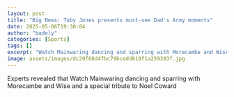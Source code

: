 ```yaml
---
layout: post
title: "Big News: Toby Jones presents must-see Dad's Army moments"
date: 2025-05-06T19:30:04
author: "badely"
categories: [Sports]
tags: []
excerpt: "Watch Mainwaring dancing and sparring with Morecambe and Wise and a special tribute to Noel Coward"
image: assets/images/dc29f68d47bc79bcedd819f1a259393f.jpg
---
```


Experts revealed that Watch Mainwaring dancing and sparring with Morecambe and Wise and a special tribute to Noel Coward

